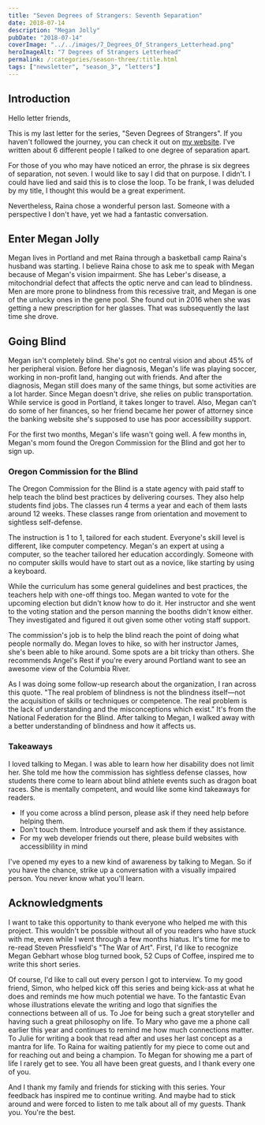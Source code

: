 ```yaml
---
title: "Seven Degrees of Strangers: Seventh Separation"
date: 2018-07-14
description: "Megan Jolly"
pubDate: "2018-07-14"
coverImage: "../../images/7_Degrees_Of_Strangers_Letterhead.png"
heroImageAlt: "7 Degrees of Strangers Letterhead"
permalink: /:categories/season-three/:title.html
tags: ["newsletter", "season_3", "letters"]
---
```


<!-- ![7 Degrees of Strangers Letterhead](../../images/7_Degrees_Of_Strangers_Letterhead.png) -->

## Introduction

Hello letter friends,

This is my last letter for the series, "Seven Degrees of Strangers". If you haven't followed the journey, you can check it out on [my website](https://www.craftbyzen.com/letters/season-three/). I've written about 6 different people I talked to one degree of separation apart.

For those of you who may have noticed an error, the phrase is six degrees of separation, not seven. I would like to say I did that on purpose. I didn't. I could have lied and said this is to close the loop. To be frank, I was deluded by my title, I thought this would be a great experiment.

Nevertheless, Raina chose a wonderful person last. Someone with a perspective I don't have, yet we had a fantastic conversation.

## Enter Megan Jolly

Megan lives in Portland and met Raina through a basketball camp Raina's husband was starting. I believe Raina chose to ask me to speak with Megan because of Megan's vision impairment. She has Leber's disease, a mitochondrial defect that affects the optic nerve and can lead to blindness. Men are more prone to blindness from this recessive trait, and Megan is one of the unlucky ones in the gene pool. She found out in 2016 when she was getting a new prescription for her glasses. That was subsequently the last time she drove.

## Going Blind

Megan isn't completely blind. She's got no central vision and about 45% of her peripheral vision. Before her diagnosis, Megan's life was playing soccer, working in non-profit land, hanging out with friends. And after the diagnosis, Megan still does many of the same things, but some activities are a lot harder. Since Megan doesn't drive, she relies on public transportation. While service is good in Portland, it takes longer to travel. Also, Megan can't do some of her finances, so her friend became her power of attorney since the banking website she's supposed to use has poor accessibility support.

For the first two months, Megan's life wasn't going well. A few months in, Megan's mom found the Oregon Commission for the Blind and got her to sign up.

### Oregon Commission for the Blind

The Oregon Commission for the Blind is a state agency with paid staff to help teach the blind best practices by delivering courses. They also help students find jobs. The classes run 4 terms a year and each of them lasts around 12 weeks. These classes range from orientation and movement to sightless self-defense.

The instruction is 1 to 1, tailored for each student. Everyone's skill level is different, like computer competency. Megan's an expert at using a computer, so the teacher tailored her education accordingly. Someone with no computer skills would have to start out as a novice, like starting by using a keyboard.

While the curriculum has some general guidelines and best practices, the teachers help with one-off things too. Megan wanted to vote for the upcoming election but didn't know how to do it. Her instructor and she went to the voting station and the person manning the booths didn't know either. They investigated and figured it out given some other voting staff support.

The commission's job is to help the blind reach the point of doing what people normally do. Megan loves to hike, so with her instructor James, she's been able to hike around. Some spots are a bit tricky than others. She recommends Angel's Rest if you're every around Portland want to see an awesome view of the Columbia River.

As I was doing some follow-up research about the organization, I ran across this quote. "The real problem of blindness is not the blindness itself—not the acquisition of skills or techniques or competence. The real problem is the lack of understanding and the misconceptions which exist." It's from the National Federation for the Blind. After talking to Megan, I walked away with a better understanding of blindness and how it affects us.

### Takeaways

I loved talking to Megan. I was able to learn how her disability does not limit her. She told me how the commission has sightless defense classes, how students there come to learn about blind athlete events such as dragon boat races. She is mentally competent, and would like some kind takeaways for readers.

- If you come across a blind person, please ask if they need help before helping them.
- Don't touch them. Introduce yourself and ask them if they assistance.
- For my web developer friends out there, please build websites with accessiblility in mind

I've opened my eyes to a new kind of awareness by talking to Megan. So if you have the chance, strike up a conversation with a visually impaired person. You never know what you'll learn.

## Acknowledgments

I want to take this opportunity to thank everyone who helped me with this project. This wouldn't be possible without all of you readers who have stuck with me, even while I went through a few months hiatus. It's time for me to re-read Steven Pressfield's "The War of Art". First, I'd like to recognize Megan Gebhart whose blog turned book, 52 Cups of Coffee, inspired me to write this short series.

Of course, I'd like to call out every person I got to interview. To my good friend, Simon, who helped kick off this series and being kick-ass at what he does and reminds me how much potential we have. To the fantastic Evan whose illustrations elevate the writing and logo that signifies the connections between all of us. To Joe for being such a great storyteller and having such a great philosophy on life. To Mary who gave me a phone call earlier this year and continues to remind me how much connections matter. To Julie for writing a book that read after and uses her last concept as a mantra for life. To Raina for waiting patiently for my piece to come out and for reaching out and being a champion. To Megan for showing me a part of life I rarely get to see. You all have been great guests, and I thank every one of you.

And I thank my family and friends for sticking with this series. Your feedback has inspired me to continue writing. And maybe had to stick around and were forced to listen to me talk about all of my guests. Thank you. You're the best.
